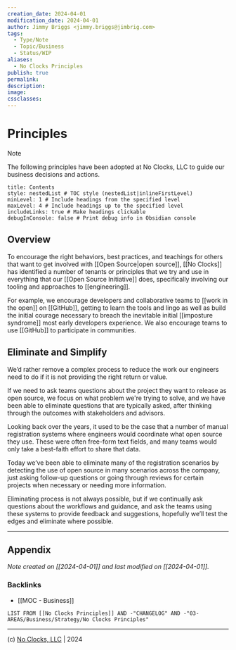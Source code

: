 ```yaml
---
creation_date: 2024-04-01
modification_date: 2024-04-01
author: Jimmy Briggs <jimmy.briggs@jimbrig.com>
tags:
  - Type/Note
  - Topic/Business
  - Status/WIP
aliases:
  - No Clocks Principles
publish: true
permalink:
description:
image:
cssclasses:
---
```


# Principles

> [!NOTE]
> The following principles have been adopted at No Clocks, LLC to guide our business decisions and actions.

```table-of-contents
title: Contents 
style: nestedList # TOC style (nestedList|inlineFirstLevel)
minLevel: 1 # Include headings from the specified level
maxLevel: 4 # Include headings up to the specified level
includeLinks: true # Make headings clickable
debugInConsole: false # Print debug info in Obsidian console
```


## Overview

To encourage the right behaviors, best practices, and teachings for others that want to get involved with [[Open Source|open source]], [[No Clocks]] has identified a number of tenants or principles that we try and use in everything that our [[Open Source Initiative]] does, specifically involving our tooling and approaches to [[engineering]].

For example, we encourage developers and collaborative teams to [[work in the open]] on [[GitHub]], getting to learn the tools and lingo as well as build the initial courage necessary to breach the inevitable initial [[imposture syndrome]] most early developers experience. We also encourage teams to use [[GitHub]] to participate in communities.

## Eliminate and Simplify

We’d rather remove a complex process to reduce the work our engineers need to do if it is not providing the right return or value.

If we need to ask teams questions about the project they want to release as open source, we focus on what problem we're trying to solve, and we have been able to eliminate questions that are typically asked, after thinking through the outcomes with stakeholders and advisors.

Looking back over the years, it used to be the case that a number of manual registration systems where engineers would coordinate what open source they use. These were often free-form text fields, and many teams would only take a best-faith effort to share that data.

Today we’ve been able to eliminate many of the registration scenarios by detecting the use of open source in many scenarios across the company, just asking follow-up questions or going through reviews for certain projects when necessary or needing more information.

Eliminating process is not always possible, but if we continually ask questions about the workflows and guidance, and ask the teams using these systems to provide feedback and suggestions, hopefully we’ll test the edges and eliminate where possible.

***

## Appendix

*Note created on [[2024-04-01]] and last modified on [[2024-04-01]].*

### Backlinks

- [[MOC - Business]]

```dataview
LIST FROM [[No Clocks Principles]] AND -"CHANGELOG" AND -"03-AREAS/Business/Strategy/No Clocks Principles"
```

***

(c) [No Clocks, LLC](https://github.com/noclocks) | 2024